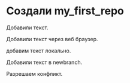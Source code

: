 ﻿# Создали my_first_repo

Добавили текст.

Добавили текст через веб браузер.

добавим текст локально. 

Добавили текст в newbranch.

Разрешаем конфликт.
